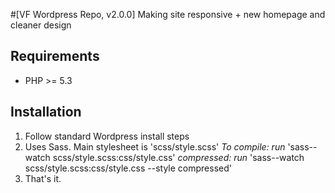 #[VF Wordpress Repo, v2.0.0]
Making site responsive + new homepage and cleaner design

## Requirements

* PHP >= 5.3

## Installation

1. Follow standard Wordpress install steps
2. Uses Sass. Main stylesheet is 'scss/style.scss'
  *To compile:*
  *run* 'sass--watch scss/style.scss:css/style.css'
  *compressed:*
  *run* 'sass--watch scss/style.scss:css/style.css --style compressed'
3. That's it.

